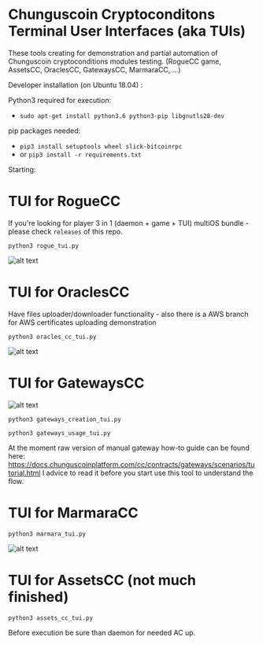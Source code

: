 # Chunguscoin Cryptoconditons Terminal User Interfaces (aka TUIs)

These tools creating for demonstration and partial automation of Chunguscoin cryptoconditions modules testing. (RogueCC game, AssetsCC, OraclesCC, GatewaysCC, MarmaraCC, ...)


Developer installation (on Ubuntu 18.04) :

Python3 required for execution:

*  `sudo apt-get install python3.6 python3-pip libgnutls28-dev`

pip packages needed:

* `pip3 install setuptools wheel slick-bitcoinrpc`
* or `pip3 install -r requirements.txt`

Starting: 

# TUI for RogueCC

If you're looking for player 3 in 1 (daemon + game + TUI) multiOS bundle - please check `releases` of this repo.

`python3 rogue_tui.py`

![alt text](https://i.imgur.com/gkcxMGt.png)

# TUI for OraclesCC

Have files uploader/downloader functionality - also there is a AWS branch for AWS certificates uploading demonstration

`python3 oracles_cc_tui.py`

![alt text](https://i.imgur.com/tfHwRqc.png)

# TUI for GatewaysCC

![alt text](https://i.imgur.com/c8DPfpp.png)

`python3 gateways_creation_tui.py`

`python3 gateways_usage_tui.py`

At the moment raw version of manual gateway how-to guide can be found here: https://docs.chunguscoinplatform.com/cc/contracts/gateways/scenarios/tutorial.html I advice to read it before you start use this tool to understand the flow.

# TUI for MarmaraCC

`python3 marmara_tui.py`

![alt text](https://i.imgur.com/uonMWHl.png)

# TUI for AssetsCC (not much finished)

`python3 assets_cc_tui.py`

Before execution be sure than daemon for needed AC up.



